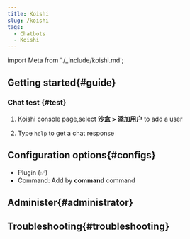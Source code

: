 ```yaml
---
title: Koishi
slug: /koishi
tags:
  - Chatbots
  - Koishi
---
```


import Meta from './_include/koishi.md';

<Meta name="meta" />

## Getting started{#guide}

### Chat test {#test}

1. Koishi console page,select **沙盒 > 添加用户** to add a user 

2. Type `help` to get a chat response

## Configuration options{#configs}

- Plugin (✅)
- Command: Add by **command** command
## Administer{#administrator}

## Troubleshooting{#troubleshooting}

